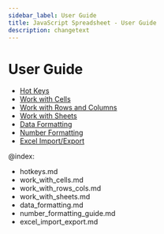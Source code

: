 ```yaml
---
sidebar_label: User Guide
title: JavaScript Spreadsheet - User Guide
description: changetext
---
```


# User Guide


- [Hot Keys](hotkeys.md) 
- [Work with Cells](work_with_cells.md)
- [Work with Rows and Columns](work_with_rows_cols.md)
- [Work with Sheets](work_with_sheets.md)
- [Data Formatting](data_formatting.md)
- [Number Formatting](number_formatting_guide.md)
- [Excel Import/Export](excel_import_export.md)

@index:
- hotkeys.md
- work_with_cells.md
- work_with_rows_cols.md
- work_with_sheets.md
- data_formatting.md
- number_formatting_guide.md
- excel_import_export.md